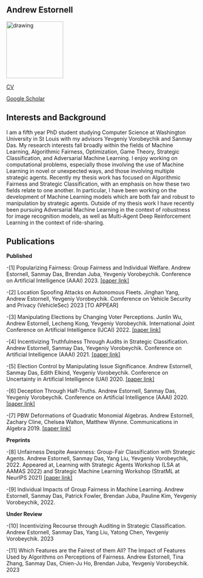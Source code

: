 
## Andrew Estornell

<img src="https://andrewEstornell.github.io/IMG_1805.jpg" alt="drawing" width="150"/>

[CV](https://andrewEstornell.github.io/Andrew_Estornell_CV(2023).pdf)

[Google Scholar](https://scholar.google.com/citations?hl=en&user=SSW02WEAAAAJ&view_op=list_works&sortby=pubdate)



## Interests and Background

I am a fifth year PhD student studying Computer Science at Washington University in St Louis with my advisors Yevgeniy Vorobeychik and Sanmay Das. My research interests fall broadly within the fields of Machine Learning, Algorithmic Fairness, Optimization, Game Theory, Strategic Classification, and Adversarial Machine Learning. I enjoy working on computational problems, especially those involving the use of Machine Learning in novel or unexpected ways, and those involving multiple strategic agents. Recently my thesis work has focused on Algorithmic Fairness and Strategic Classification, with an emphasis on how these two fields relate to one another. In particular, I have been working on the development of Machine Learning models which are both fair and robust to manipulation by strategic agents. Outside of my thesis work I have recently been pursuing Adversarial Machine Learning in the context of robustness for image recognition models, as well as  Multi-Agent Deep Reinforcement Learning in the context of ride-sharing.



## Publications
**Published**

-[1] Popularizing Fairness: Group Fairness and Individual Welfare. Andrew Estornell, Sanmay Das, Brendan Juba, Yevgeniy Vorobeychik. Conference on Artificial Intelligence (AAAI) 2023. [[paper link]](https://scholar.google.com/citations?view_op=view_citation&hl=en&user=SSW02WEAAAAJ&citation_for_view=SSW02WEAAAAJ:UeHWp8X0CEIC)

-[2] Location Spoofing Attacks on Autonomous Fleets. Jinghan Yang, Andrew Estornell, Yevgeniy Vorobeychik. Comference on Vehicle Security and Privacy (VehicleSec) 2023 \[TO APPEAR\]

-[3] Manipulating Elections by Changing Voter Perceptions. Junlin Wu, Andrew Estornell, Lecheng Kong, Yevgeniy Vorobeychik. International Joint Conference on Artificial Intelligence (IJCAI) 2022. [[paper link]](https://arxiv.org/pdf/2205.00102.pdf)

-[4]  Incentivizing Truthfulness Through Audits in Strategic Classification. Andrew Estornell, Sanmay Das, Yevgeniy Vorobeychik. Conference on Artificial Intelligence (AAAI) 2021. [[paper link]](https://ojs.aaai.org/index.php/AAAI/article/view/16674)

-[5] Election Control by Manipulating Issue Significance. Andrew Estornell, Sanmay Das, Edith Elkind, Yevgeniy Vorobeychik.  Conference on Uncertainty in Artificial Intelligence (UAI) 2020. [[paper link]](https://proceedings.mlr.press/v124/estornell20a.html)

-[6] Deception Through Half-Truths. Andrew Estornell, Sanmay Das, Yevgeniy Vorobeychik. Conference on Artificial Intelligence (AAAI) 2020. [[paper link]](https://ojs.aaai.org/index.php/AAAI/article/view/6570)

-[7] PBW Deformations of Quadratic Monomial Algebras. Andrew Estornell, Zachary Cline, Chelsea Walton, Matthew Wynne.  Communications in Algebra 2019. [[paper link]](https://www.tandfonline.com/doi/full/10.1080/00927872.2018.1536757?casa_token=TuCNA221xeEAAAAA:St_MqmqvdsrE0qoSf_ku_7kvrOTZ5zoXXcdvRY6inE3c5d09eqxkmoTFg1opAkfhTf3baPFiIqqHxEU)


**Preprints**

-[8] Unfairness Despite Awareness: Group-Fair Classification with Strategic Agents. Andrew Estornell, Sanmay Das, Yang Liu, Yevgeniy Vorobeychik, 2022. Appeared at, Learning with Strategic Agents Workshop (LSA at AAMAS 2022) and Strategic Machine Learning Workshop (StratML at NeurIPS 2021) [[paper link]](https://arxiv.org/pdf/2112.02746.pdf)

-[9] Individual Impacts of Group Fairness in Machine Learning. Andrew Estornell, Sanmay Das, Patrick Fowler, Brendan Juba, Pauline Kim, Yevgeniy Vorobeychik, 2022. 


**Under Review**

-[10] Incentivizing Recourse through Auditing in Strategic Classification. Andrew Estornell, Sanmay Das, Yang Liu, Yatong Chen, Yevgeniy Vorobeychik. 2023 


-[11] Which Features are the Fairest of them All? The Impact of Features Used by Algorithms on Perceptions of Fairness. Andrew Estornell, Tina Zhang, Sanmay Das, Chien-Ju Ho, Brendan Juba, Yevgeniy Vorobeychik. 2023
